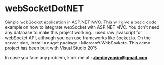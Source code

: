 # webSocketDotNET
Simple webSocket application in ASP.NET MVC. This will give a basic code example on how to integrate webSocket with ASP.NET MVC. You don't need any database to make this project working. I used raw javascript for webSocket API, although you can use frameworks like Socket.io. On the server-side, install a nuget package : Microsoft.WebSockets. This demo project has been built with Visual Studio 2015

In case you face any problem, knok me at : **abedinyeasin@gmail.com**
